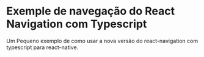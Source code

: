  # Exemple de navegação do React Navigation com Typescript

 Um Pequeno exemplo de como usar a nova versão do react-navigation com
 typescript para react-native.